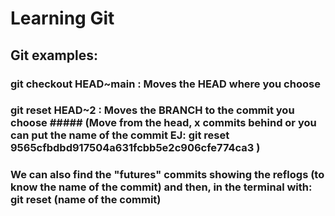 # Learning Git

## Git examples:

### git checkout HEAD~main : Moves the HEAD where you choose

### git reset HEAD~2 : Moves the BRANCH to the commit you choose ##### (Move from the head, x commits behind or you can put the name of the commit EJ: git reset 9565cfbdbd917504a631fcbb5e2c906cfe774ca3 )

### We can also find the "futures" commits showing the reflogs (to know the name of the commit) and then, in the terminal with: git reset (name of the commit)
